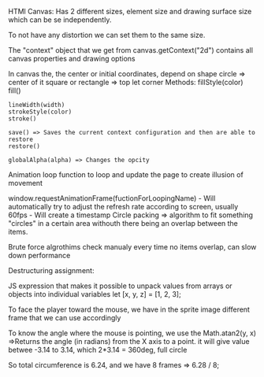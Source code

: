 HTMl Canvas:
Has 2 different sizes, element size and drawing surface size which can be se independently.

To not have any distortion we can set them to the same size.

The "context" object that we get from canvas.getContext("2d") contains all canvas properties and drawing options

In canvas the, the center or initial coordinates, depend on shape
circle => center of it
square or rectangle => top let corner
Methods:
    fillStyle(color)
    fill()

    lineWidth(width)
    strokeStyle(color)
    stroke()

    save() => Saves the current context configuration and then are able to restore
    restore()

    globalAlpha(alpha) => Changes the opcity

Animation loop function to loop and update the page to create illusion of movement

window.requestAnimationFrame(fuctionForLoopingName)
    - Will automatically try to adjust the refresh rate according to screen, usually 60fps
    - Will create a timestamp
Circle packing => algorithm to fit something "circles" in a certain area withouth there being an overlap between the items.

Brute force algrothims check manualy every time no items overlap, can slow down performance


Destructuring assignment:

JS expression that makes it possible to unpack values from arrays or objects into individual variables
    let [x, y, z] = [1, 2, 3];
    

To face the player toward the mouse, we have in the sprite image different frame that we can use accordingly

To know the angle where the mouse is pointing, we use the Math.atan2(y, x) =>Returns the angle (in radians) from the X axis to a point.
it will give value betwee -3.14 to 3.14, which 2*3.14 = 360deg, full circle

So total circumference is 6.24, and we have 8 frames => 6.28 / 8;